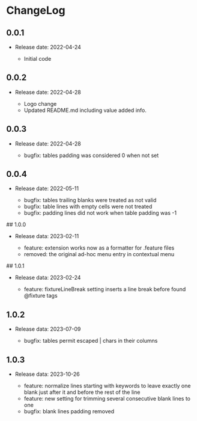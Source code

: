 # ChangeLog

## 0.0.1

* Release date: 2022-04-24

    - Initial code

## 0.0.2

* Release date: 2022-04-28

    - Logo change
    - Updated README.md including value added info.

## 0.0.3

* Release date: 2022-04-28

    - bugfix: tables padding was considered 0 when not set

## 0.0.4

* Release date: 2022-05-11

    - bugfix: tables trailing blanks were treated as not valid
    - bugfix: table lines with empty cells were not treated
    - bugfix: padding lines did not work when table padding was -1

## 1.0.0

* Release data: 2023-02-11

    - feature: extension works now as a formatter for .feature files
    - removed: the original ad-hoc menu entry in contextual menu

## 1.0.1

* Release data: 2023-02-24

    - feature: fixtureLineBreak setting inserts a line break before found @fixture tags

## 1.0.2

* Release data: 2023-07-09

    - bugfix: tables permit escaped | chars in their columns

## 1.0.3

* Release data: 2023-10-26

    - feature: normalize lines starting with keywords to leave exactly one blank just after it and before the rest of the line
    - feature: new setting for trimming several consecutive blank lines to one
    - bugfix: blank lines padding removed
